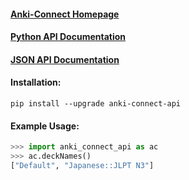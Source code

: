 #### [Anki-Connect Homepage](https://git.foosoft.net/alex/anki-connect)

#### [Python API Documentation](https://github.com/bbitmonster/anki-connect-api/blob/master/docs/anki_connect.python.md)

#### [JSON API Documentation](https://github.com/bbitmonster/anki-connect-api/blob/master/docs/anki_connect.json.md)


#### Installation:
```
pip install --upgrade anki-connect-api
```

#### Example Usage:
```python
>>> import anki_connect_api as ac
>>> ac.deckNames()
["Default", "Japanese::JLPT N3"]
```
